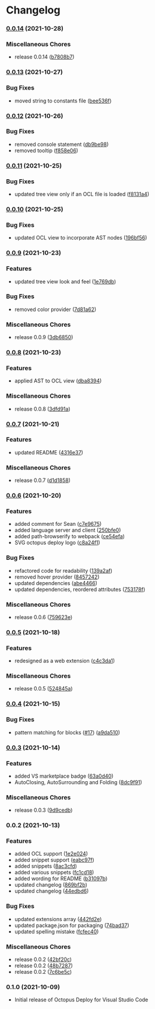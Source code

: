 # Changelog

### [0.0.14](https://www.github.com/OctopusDeploy/vscode-octopusdeploy/compare/v0.0.13...v0.0.14) (2021-10-28)


### Miscellaneous Chores

* release 0.0.14 ([b7808b7](https://www.github.com/OctopusDeploy/vscode-octopusdeploy/commit/b7808b7b98b309ce459a6e3c4d2a0b5d46f6d517))

### [0.0.13](https://www.github.com/OctopusDeploy/vscode-octopusdeploy/compare/v0.0.12...v0.0.13) (2021-10-27)


### Bug Fixes

* moved string to constants file ([bee536f](https://www.github.com/OctopusDeploy/vscode-octopusdeploy/commit/bee536fdb744a2fb31239923fab23e4ad299c967))

### [0.0.12](https://www.github.com/OctopusDeploy/vscode-octopusdeploy/compare/v0.0.11...v0.0.12) (2021-10-26)


### Bug Fixes

* removed console statement ([db9be98](https://www.github.com/OctopusDeploy/vscode-octopusdeploy/commit/db9be98b40ecf2f14c0cf481890e828ccc0bfbc7))
* removed tooltip ([f858e06](https://www.github.com/OctopusDeploy/vscode-octopusdeploy/commit/f858e06265c81d3e709586dd254964ac26244410))

### [0.0.11](https://www.github.com/OctopusDeploy/vscode-octopusdeploy/compare/v0.0.10...v0.0.11) (2021-10-25)


### Bug Fixes

* updated tree view only if an OCL file is loaded ([f8131a4](https://www.github.com/OctopusDeploy/vscode-octopusdeploy/commit/f8131a4d6323f570135908665bdb0a0837d31f1e))

### [0.0.10](https://www.github.com/OctopusDeploy/vscode-octopusdeploy/compare/v0.0.9...v0.0.10) (2021-10-25)


### Bug Fixes

* updated OCL view to incorporate AST nodes ([196bf56](https://www.github.com/OctopusDeploy/vscode-octopusdeploy/commit/196bf56210c44adc658171683709f371ede13fe9))

### [0.0.9](https://www.github.com/OctopusDeploy/vscode-octopusdeploy/compare/v0.0.8...v0.0.9) (2021-10-23)


### Features

* updated tree view look and feel ([1e769db](https://www.github.com/OctopusDeploy/vscode-octopusdeploy/commit/1e769dbee1bbe6445308912b9bd35ffe0a9255ff))


### Bug Fixes

* removed color provider ([7d81a62](https://www.github.com/OctopusDeploy/vscode-octopusdeploy/commit/7d81a62175d49a0998bc846bd423205eff1ab64f))


### Miscellaneous Chores

* release 0.0.9 ([3db6850](https://www.github.com/OctopusDeploy/vscode-octopusdeploy/commit/3db6850eb757ad485b083bb22cd3c90130ad6ac8))

### [0.0.8](https://www.github.com/OctopusDeploy/vscode-octopusdeploy/compare/v0.0.7...v0.0.8) (2021-10-23)


### Features

* applied AST to OCL view ([dba8394](https://www.github.com/OctopusDeploy/vscode-octopusdeploy/commit/dba83942337b5bae6973abb8e3a1efb2beb57b73))


### Miscellaneous Chores

* release 0.0.8 ([3dfd91a](https://www.github.com/OctopusDeploy/vscode-octopusdeploy/commit/3dfd91a17b3ff031cf62d510c7f988dfee4e61f3))

### [0.0.7](https://www.github.com/OctopusDeploy/vscode-octopusdeploy/compare/v0.0.6...v0.0.7) (2021-10-21)


### Features

* updated README ([4316e37](https://www.github.com/OctopusDeploy/vscode-octopusdeploy/commit/4316e37f4abe6b4d0cb9c723d49a4c7ec5ef0414))


### Miscellaneous Chores

* release 0.0.7 ([d1d1858](https://www.github.com/OctopusDeploy/vscode-octopusdeploy/commit/d1d1858a29829f689c3c03f8f5d6f3547b54d4c1))

### [0.0.6](https://www.github.com/OctopusDeploy/vscode-octopusdeploy/compare/v0.0.5...v0.0.6) (2021-10-20)


### Features

* added comment for Sean ([c7e9675](https://www.github.com/OctopusDeploy/vscode-octopusdeploy/commit/c7e96753db918ecf69df081da2e0d8c25486d6df))
* added language server and client ([250bfe0](https://www.github.com/OctopusDeploy/vscode-octopusdeploy/commit/250bfe0d2c8a91624cbd81574b84e283b1abc016))
* added path-browserify to webpack ([ce54efa](https://www.github.com/OctopusDeploy/vscode-octopusdeploy/commit/ce54efafa6e4547125eee207272f903ab75961b1))
* SVG octopus deploy logo ([c8a24f1](https://www.github.com/OctopusDeploy/vscode-octopusdeploy/commit/c8a24f16f4398f1e8576e027ec3cc0ba9005a406))


### Bug Fixes

* refactored code for readability ([139a2af](https://www.github.com/OctopusDeploy/vscode-octopusdeploy/commit/139a2affa66240d9c62ea47cb33b9e24f25e9ff2))
* removed hover provider ([8457242](https://www.github.com/OctopusDeploy/vscode-octopusdeploy/commit/845724214ce4332ec97a674d8542db5f398abae9))
* updated dependencies ([abe4466](https://www.github.com/OctopusDeploy/vscode-octopusdeploy/commit/abe4466043e0208c1862595eaf60654ddeeb342e))
* updated dependencies, reordered attributes ([753178f](https://www.github.com/OctopusDeploy/vscode-octopusdeploy/commit/753178fab95965a128afcaae712735a67d69cd8b))


### Miscellaneous Chores

* release 0.0.6 ([759623e](https://www.github.com/OctopusDeploy/vscode-octopusdeploy/commit/759623e728612898a0034aee3818d8e947033e79))

### [0.0.5](https://www.github.com/OctopusDeploy/vscode-octopusdeploy/compare/v0.0.4...v0.0.5) (2021-10-18)


### Features

* redesigned as a web extension ([c4c3da1](https://www.github.com/OctopusDeploy/vscode-octopusdeploy/commit/c4c3da149b16d043c06805885e0ac576a8809cc4))


### Miscellaneous Chores

* release 0.0.5 ([524845a](https://www.github.com/OctopusDeploy/vscode-octopusdeploy/commit/524845a840d0c86a7e5e4961cc821533266a5a6e))

### [0.0.4](https://www.github.com/OctopusDeploy/vscode-octopusdeploy/compare/v0.0.3...v0.0.4) (2021-10-15)


### Bug Fixes

* pattern matching for blocks ([#17](https://www.github.com/OctopusDeploy/vscode-octopusdeploy/issues/17)) ([a9da510](https://www.github.com/OctopusDeploy/vscode-octopusdeploy/commit/a9da5108e06daee54e17cfe6c596f991c9e7561e))

### [0.0.3](https://www.github.com/OctopusDeploy/vscode-octopusdeploy/compare/v0.0.2...v0.0.3) (2021-10-14)


### Features

* added VS marketplace badge ([63a0d40](https://www.github.com/OctopusDeploy/vscode-octopusdeploy/commit/63a0d40c8f39fd7d4cb5152272ea4fdb57a9d89e))
* AutoClosing, AutoSurrounding and Folding ([8dc9f91](https://www.github.com/OctopusDeploy/vscode-octopusdeploy/commit/8dc9f9177aab07252a4e6a2e119ab5faa2276845))


### Miscellaneous Chores

* release 0.0.3 ([9d9cedb](https://www.github.com/OctopusDeploy/vscode-octopusdeploy/commit/9d9cedb9c8fb43e7ee8000f2d8748b4cd958cf61))

### 0.0.2 (2021-10-13)


### Features

* added OCL support ([1e2e024](https://www.github.com/OctopusDeploy/vscode-octopusdeploy/commit/1e2e024135027f97400c7f848d8d8ee8064a2512))
* added snippet support ([eabc97f](https://www.github.com/OctopusDeploy/vscode-octopusdeploy/commit/eabc97fa7c1ba2333253f1a4ebf3833f9186c2a2))
* added snippets ([8ac3cfd](https://www.github.com/OctopusDeploy/vscode-octopusdeploy/commit/8ac3cfd466b07d41dcd4b7e8aa530ca28a769a44))
* added various snippets ([fc1cd18](https://www.github.com/OctopusDeploy/vscode-octopusdeploy/commit/fc1cd18747afa13450065c6b1bd49848bfd7ed5e))
* added wording for README ([b31097b](https://www.github.com/OctopusDeploy/vscode-octopusdeploy/commit/b31097bd11c858382c97b7ab09e191962d3c1deb))
* updated changelog ([869bf2b](https://www.github.com/OctopusDeploy/vscode-octopusdeploy/commit/869bf2bd40da056ad4415b8dc4a5aa09a500961c))
* updated changelog ([44edbd6](https://www.github.com/OctopusDeploy/vscode-octopusdeploy/commit/44edbd6a60195ee5f0ab96b1f67b68fbeee872bd))


### Bug Fixes

* updated extensions array ([442fd2e](https://www.github.com/OctopusDeploy/vscode-octopusdeploy/commit/442fd2e394391b02622de9170e40c4b7ebefa262))
* updated package.json for packaging ([74bad37](https://www.github.com/OctopusDeploy/vscode-octopusdeploy/commit/74bad378e118bcfedf93501ccb76524cb5d3ac5b))
* updated spelling mistake ([fcfec40](https://www.github.com/OctopusDeploy/vscode-octopusdeploy/commit/fcfec40d2a3c2ef6f9554a84e9b7e6dc6934f9cc))


### Miscellaneous Chores

* release 0.0.2 ([42bf20c](https://www.github.com/OctopusDeploy/vscode-octopusdeploy/commit/42bf20cebea26465e06fa3e4803fc13efd14b33f))
* release 0.0.2 ([48b7287](https://www.github.com/OctopusDeploy/vscode-octopusdeploy/commit/48b7287963a5e1852ed2b5316fe02327f3c0e76d))
* release 0.0.2 ([7c6be5c](https://www.github.com/OctopusDeploy/vscode-octopusdeploy/commit/7c6be5c13bf5f5b313e621fec736c6e2ba076678))

### 0.1.0 (2021-10-09)

- Initial release of Octopus Deploy for Visual Studio Code
